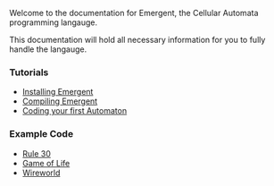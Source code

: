 Welcome to the documentation for Emergent, the Cellular Automata programming langauge.

This documentation will hold all necessary information for you to fully handle the langauge.

### Tutorials
- [Installing Emergent](tutorial/compile.md)
- [Compiling Emergent](tutorial/install.md)
- [Coding your first Automaton](tutorial/walkthrough.md)

### Example Code
- [Rule 30](example/rule30.md)
- [Game of Life](example/game_of_life.md)
- [Wireworld](example/wireworld.md)
